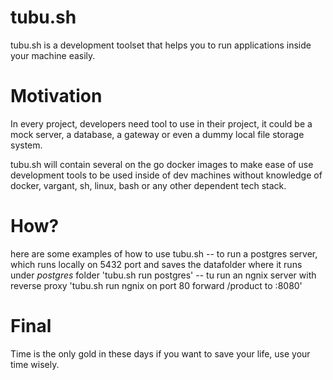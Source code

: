 # tubu.sh
tubu.sh is a development toolset that helps you to run applications inside your machine easily.

# Motivation
In every project, developers need tool to use in their project, it could be a mock server, a database, a gateway or even a dummy local file storage system.

tubu.sh will contain several on the go docker images to make ease of use development tools to be used inside of dev machines without knowledge of docker, vargant, sh, linux, bash or any other dependent tech stack.

# How?
here are some examples of how to use tubu.sh 
-- to run a postgres server, which runs locally on 5432 port and saves the datafolder where it runs under *postgres* folder
'tubu.sh run postgres'
-- tu run an ngnix server with reverse proxy
'tubu.sh run ngnix on port 80 forward /product to :8080'

# Final
Time is the only gold in these days if you want to save your life, use your time wisely.
